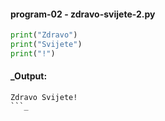 
<a name="zdravo-svijete-2.py"/>

#### program-02 - zdravo-svijete-2.py

```python
print("Zdravo")
print("Svijete")
print("!")
```

#### _Output:
```
Zdravo Svijete!
```_
